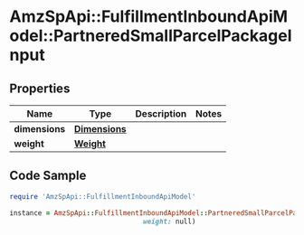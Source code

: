 # AmzSpApi::FulfillmentInboundApiModel::PartneredSmallParcelPackageInput

## Properties

Name | Type | Description | Notes
------------ | ------------- | ------------- | -------------
**dimensions** | [**Dimensions**](Dimensions.md) |  | 
**weight** | [**Weight**](Weight.md) |  | 

## Code Sample

```ruby
require 'AmzSpApi::FulfillmentInboundApiModel'

instance = AmzSpApi::FulfillmentInboundApiModel::PartneredSmallParcelPackageInput.new(dimensions: null,
                                 weight: null)
```


